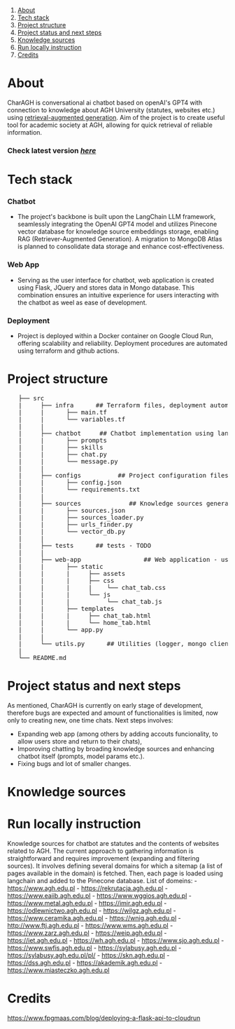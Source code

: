 1. [About](#About)
2. [Tech stack](#Tech-stack)
3. [Project structure](#Project-structure)
4. [Project status and next steps](#Project-status-and-next-steps)
5. [Knowledge sources](#Knowledge-sources)
6. [Run locally instruction](#Run-locally-instruction)
7. [Credits](#Credits)

# About

CharAGH is conversational ai chatbot based on openAI's GPT4 with connection to knowledge about AGH University (statutes, websites etc.) using [retrieval-augmented generation](https://research.ibm.com/blog/retrieval-augmented-generation-RAG). Aim of the project is to create useful tool for academic society at AGH, allowing for quick retrieval of reliable information.

### Check latest version [*here*](https://chat-agh-2rs775oyyq-ez.a.run.app/home)

# Tech stack
### Chatbot
- The project's backbone is built upon the LangChain LLM framework, seamlessly integrating the OpenAI GPT4 model and utilizes Pinecone vector database for knowledge source embeddings storage, enabling RAG (Retriever-Augmented Generation). A migration to MongoDB Atlas is planned to consolidate data storage and enhance cost-effectiveness.
 
### Web App
- Serving as the user interface for chatbot, web application is created using Flask, JQuery and stores data in Mongo database. This combination ensures an intuitive experience for users interacting with the chatbot as weel as ease of development.

### Deployment
- Project is deployed within a Docker container on Google Cloud Run, offering scalability and reliability. Deployment procedures are automated using terraform and github actions.

# Project structure
<pre>
   ├── src
   |     ├── infra      ## Terraform files, deployment automation
   |     |      ├── main.tf
   |     |      └── variables.tf
   |     |
   |     ├── chatbot     ## Chatbot implementation using langchain
   |     |      ├── prompts
   |     |      ├── skills
   |     |      ├── chat.py
   |     |      └── message.py
   |     |
   |     ├── configs          ## Project configuration files
   |     |      ├── config.json
   |     |      └── requirements.txt
   |     |
   |     ├── sources             ## Knowledge sources generator (web scrappers, sitemap parsers, langchain document loaders, and pinecone index initialization)
   |     |      ├── sources.json
   |     |      ├── sources_loader.py
   |     |      ├── urls_finder.py
   |     |      └── vector_db.py
   |     |
   |     ├── tests      ## tests - TODO
   |     |
   |     ├── web-app                 ## Web application - user interface to chatbot
   |     |      ├── static        
   |     |      |     ├── assets
   |     |      |     ├── css
   |     |      |     |    └── chat_tab.css
   |     |      |     └── js
   |     |      |          └── chat_tab.js
   |     |      ├── templates
   |     |      |     ├── chat_tab.html
   |     |      |     └── home_tab.html
   |     |      └── app.py
   |     |
   |     └── utils.py      ## Utilities (logger, mongo client etc.)
   |
   └── README.md                 
</pre>

# Project status and next steps
As mentioned, CharAGH is currently on early stage of development, therefore bugs are expected and amount of functionalities is limited, now only to creating new, one time chats. Next steps involves:
 - Expanding web app (among others by adding accouts funcionality, to allow users store and return to their chats),
 - Imporoving chatting by broading knowledge sources and enhancing chatbot itself (prompts, model params etc.).
 - Fixing bugs and lot of smaller changes.

# Knowledge sources



# Run locally instruction 
Knowledge sources for chatbot are statutes and the contents of websites related to AGH. The current approach to gathering information is straightforward and requires improvement (expanding and filtering sources). It involves defining several domains for which a sitemap (a list of pages available in the domain) is fetched. Then, each page is loaded using langchain and added to the Pinecone database.
List of domeins:
        - https://www.agh.edu.pl
        - https://rekrutacja.agh.edu.pl
        - https://www.eaiib.agh.edu.pl
        - https://www.wggios.agh.edu.pl
        - https://www.metal.agh.edu.pl
        - https://imir.agh.edu.pl
        - https://odlewnictwo.agh.edu.pl
        - https://wilgz.agh.edu.pl
        - https://www.ceramika.agh.edu.pl
        - https://wnig.agh.edu.pl
        - http://www.ftj.agh.edu.pl
        - https://www.wms.agh.edu.pl
        - https://www.zarz.agh.edu.pl
        - https://weip.agh.edu.pl
        - https://iet.agh.edu.pl
        - https://wh.agh.edu.pl
        - https://www.sjo.agh.edu.pl
        - https://www.swfis.agh.edu.pl
        - https://sylabusy.agh.edu.pl
        - https://sylabusy.agh.edu.pl/pl/
        - https://skn.agh.edu.pl
        - https://dss.agh.edu.pl
        - https://akademik.agh.edu.pl
        - https://www.miasteczko.agh.edu.pl

# Credits
https://www.fpgmaas.com/blog/deploying-a-flask-api-to-cloudrun

